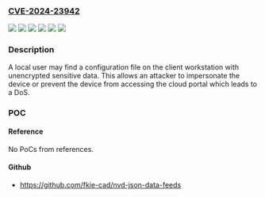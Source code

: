 ### [CVE-2024-23942](https://cve.mitre.org/cgi-bin/cvename.cgi?name=CVE-2024-23942)
![](https://img.shields.io/static/v1?label=Product&message=mbCONNECT24&color=blue)
![](https://img.shields.io/static/v1?label=Product&message=mbNET&color=blue)
![](https://img.shields.io/static/v1?label=Product&message=mbNET.rokey&color=blue)
![](https://img.shields.io/static/v1?label=Product&message=mymbCONNECT24&color=blue)
![](https://img.shields.io/static/v1?label=Version&message=0%20&color=brightgreen)
![](https://img.shields.io/static/v1?label=Vulnerability&message=CWE-311%20Missing%20Encryption%20of%20Sensitive%20Data&color=brightgreen)

### Description

A local user may find a configuration file on the client workstation with unencrypted sensitive data. This allows an attacker to impersonate the device or prevent the device from accessing the cloud portal which leads to a DoS.

### POC

#### Reference
No PoCs from references.

#### Github
- https://github.com/fkie-cad/nvd-json-data-feeds


